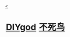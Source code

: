 [<](./)

#  [<img src="https://cdn.jsdelivr.net/gh/DIYgod/diygod.me@gh-pages/images/DIYgod.jpg" style="zoom:15%;" />DIYgod](https://diygod.me/)  [<img src="https://cdn.yuweining.cn/logo.png" style="zoom:15%;" />不死鸟](https://hao.su/)  






